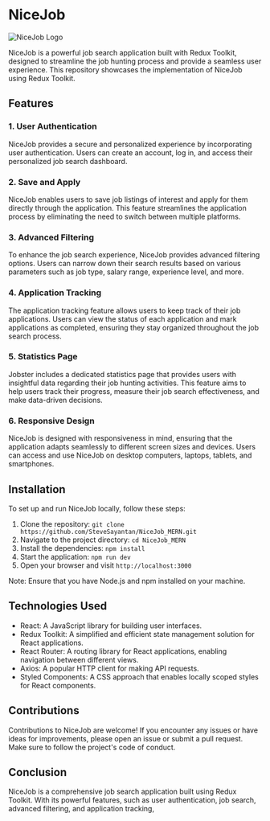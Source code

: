 # NiceJob

![NiceJob Logo](https://github.com/SteveSayantan/NiceJob_MERN/blob/main/public/favicon.png)

NiceJob is a powerful job search application built with Redux Toolkit, designed to streamline the job hunting process and provide a seamless user experience. This repository showcases the implementation of NiceJob using Redux Toolkit.

## Features

### 1. User Authentication
NiceJob provides a secure and personalized experience by incorporating user authentication. Users can create an account, log in, and access their personalized job search dashboard.


### 2. Save and Apply
NiceJob enables users to save job listings of interest and apply for them directly through the application. This feature streamlines the application process by eliminating the need to switch between multiple platforms.

### 3. Advanced Filtering
To enhance the job search experience, NiceJob provides advanced filtering options. Users can narrow down their search results based on various parameters such as job type, salary range, experience level, and more.

### 4. Application Tracking
The application tracking feature allows users to keep track of their job applications. Users can view the status of each application and mark applications as completed, ensuring they stay organized throughout the job search process.

### 5. Statistics Page
Jobster includes a dedicated statistics page that provides users with insightful data regarding their job hunting activities. This feature aims to help users track their progress, measure their job search effectiveness, and make data-driven decisions.

### 6. Responsive Design
NiceJob is designed with responsiveness in mind, ensuring that the application adapts seamlessly to different screen sizes and devices. Users can access and use NiceJob on desktop computers, laptops, tablets, and smartphones.

## Installation

To set up and run NiceJob locally, follow these steps:

1. Clone the repository: `git clone https://github.com/SteveSayantan/NiceJob_MERN.git`
2. Navigate to the project directory: `cd NiceJob_MERN`
3. Install the dependencies: `npm install`
4. Start the application: `npm run dev`
5. Open your browser and visit `http://localhost:3000`

Note: Ensure that you have Node.js and npm installed on your machine.

## Technologies Used

- React: A JavaScript library for building user interfaces.
- Redux Toolkit: A simplified and efficient state management solution for React applications.
- React Router: A routing library for React applications, enabling navigation between different views.
- Axios: A popular HTTP client for making API requests.
- Styled Components: A CSS approach that enables locally scoped styles for React components.

## Contributions

Contributions to NiceJob are welcome! If you encounter any issues or have ideas for improvements, please open an issue or submit a pull request. Make sure to follow the project's code of conduct.


## Conclusion

NiceJob is a comprehensive job search application built using Redux Toolkit. With its powerful features, such as user authentication, job search, advanced filtering, and application tracking,